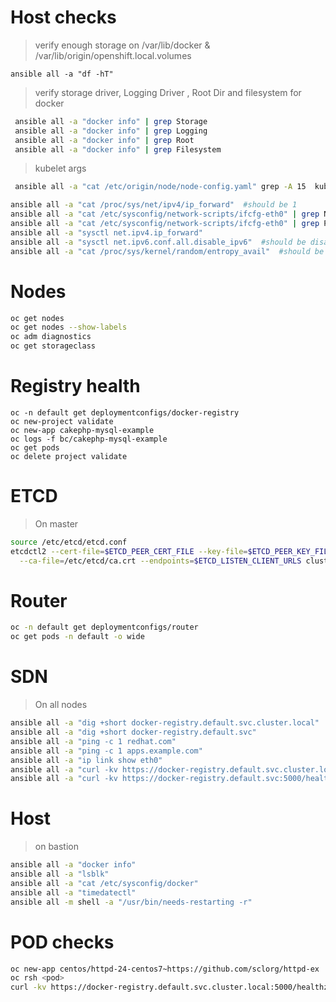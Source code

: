 # Host checks
> verify enough storage on  /var/lib/docker  &  /var/lib/origin/openshift.local.volumes
```
ansible all -a "df -hT"  
```
> verify storage driver, Logging Driver , Root Dir and filesystem for docker
```sh
 ansible all -a "docker info" | grep Storage
 ansible all -a "docker info" | grep Logging
 ansible all -a "docker info" | grep Root
 ansible all -a "docker info" | grep Filesystem
 ```
> kubelet args
```sh
 ansible all -a "cat /etc/origin/node/node-config.yaml" grep -A 15  kubeletArguments

 ```


```sh  
ansible all -a "cat /proc/sys/net/ipv4/ip_forward"  #should be 1
ansible all -a "cat /etc/sysconfig/network-scripts/ifcfg-eth0" | grep NM_CONTROLLED  #should be YES
ansible all -a "cat /etc/sysconfig/network-scripts/ifcfg-eth0" | grep PEERDNS  #shuold be NO
ansible all -a "sysctl net.ipv4.ip_forward"
ansible all -a "sysctl net.ipv6.conf.all.disable_ipv6"  #should be disabled
ansible all -a "cat /proc/sys/kernel/random/entropy_avail"  #should be > 2683

```
# Nodes
```sh
oc get nodes
oc get nodes --show-labels
oc adm diagnostics
oc get storageclass
```

# Registry health
```
oc -n default get deploymentconfigs/docker-registry
oc new-project validate
oc new-app cakephp-mysql-example
oc logs -f bc/cakephp-mysql-example
oc get pods
oc delete project validate
```


# ETCD
> On master
```sh
source /etc/etcd/etcd.conf
etcdctl2 --cert-file=$ETCD_PEER_CERT_FILE --key-file=$ETCD_PEER_KEY_FILE \
  --ca-file=/etc/etcd/ca.crt --endpoints=$ETCD_LISTEN_CLIENT_URLS cluster-health
```


# Router
```sh
oc -n default get deploymentconfigs/router
oc get pods -n default -o wide
```

# SDN
> On all nodes
```sh
ansible all -a "dig +short docker-registry.default.svc.cluster.local"
ansible all -a "dig +short docker-registry.default.svc"
ansible all -a "ping -c 1 redhat.com"
ansible all -a "ping -c 1 apps.example.com"
ansible all -a "ip link show eth0"
ansible all -a "curl -kv https://docker-registry.default.svc.cluster.local:5000/healthz"
ansible all -a "curl -kv https://docker-registry.default.svc:5000/healthz"
```

# Host
> on bastion
```sh
ansible all -a "docker info"
ansible all -a "lsblk"
ansible all -a "cat /etc/sysconfig/docker"
ansible all -a "timedatectl"
ansible all -m shell -a "/usr/bin/needs-restarting -r"
```

# POD checks
```sh
oc new-app centos/httpd-24-centos7~https://github.com/sclorg/httpd-ex
oc rsh <pod>
curl -kv https://docker-registry.default.svc.cluster.local:5000/healthz  #from inside pod
```

